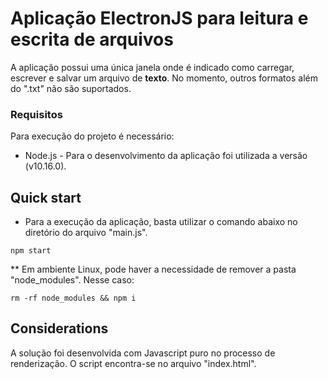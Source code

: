 # Aplicação ElectronJS para leitura e escrita de arquivos

A aplicação possui uma única janela onde é indicado como carregar, escrever e salvar um arquivo de **texto**. No momento, outros formatos além do ".txt" não são suportados.

### Requisitos

Para execução do projeto é necessário:
* Node.js - Para o desenvolvimento da aplicação foi utilizada a versão (v10.16.0).


## Quick start

* Para a execução da aplicação, basta utilizar o comando abaixo no diretório do arquivo "main.js". 
```
npm start
```

** Em ambiente Linux, pode haver a necessidade de remover a pasta "node_modules". Nesse caso: 
```
rm -rf node_modules && npm i
```


## Considerations

A solução foi desenvolvida com Javascript puro no processo de renderização. O script encontra-se no arquivo "index.html". 

